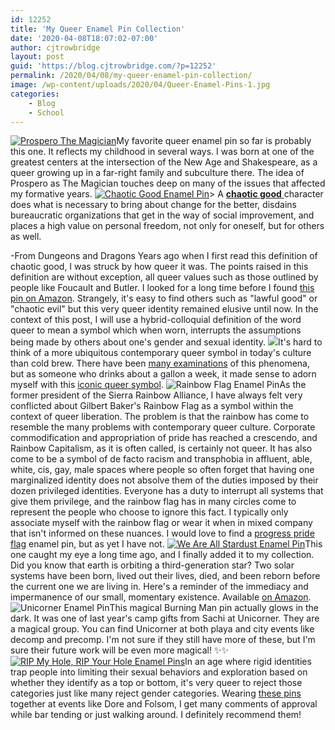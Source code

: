 ```yaml
---
id: 12252
title: 'My Queer Enamel Pin Collection'
date: '2020-04-08T18:07:02-07:00'
author: cjtrowbridge
layout: post
guid: 'https://blog.cjtrowbridge.com/?p=12252'
permalink: /2020/04/08/my-queer-enamel-pin-collection/
image: /wp-content/uploads/2020/04/Queer-Enamel-Pins-1.jpg
categories:
    - Blog
    - School
---
```


[![Prospero The Magician](https://blog.cjtrowbridge.com/wp-content/uploads/2020/04/prospero-1-1.jpg)](https://www.etsy.com/listing/731176949/prospero-tarot-card-enamel-pin-the)My favorite queer enamel pin so far is probably this one. It reflects my childhood in several ways. I was born at one of the greatest centers at the intersection of the New Age and Shakespeare, as a queer growing up in a far-right family and subculture there. The idea of Prospero as The Magician touches deep on many of the issues that affected my formative years. [![Chaotic Good Enamel Pin](https://blog.cjtrowbridge.com/wp-content/uploads/2020/04/chaotic-good-1-1.jpg)](https://amzn.to/2XksXvS)> A [**chaotic good** ](https://amzn.to/2XksXvS)character does what is necessary to bring about change for the better, disdains bureaucratic organizations that get in the way of social improvement, and places a high value on personal freedom, not only for oneself, but for others as well.

-From Dungeons and Dragons Years ago when I first read this definition of chaotic good, I was struck by how queer it was. The points raised in this definition are without exception, all queer values such as those outlined by people like Foucault and Butler. I looked for a long time before I found [this pin on Amazon](https://amzn.to/2XksXvS). Strangely, it's easy to find others such as "lawful good" or "chaotic evil" but this very queer identity remained elusive until now. In the context of this post, I will use a hybrid-colloquial definition of the word queer to mean a symbol which when worn, interrupts the assumptions being made by others about one's gender and sexual identity. [![](https://blog.cjtrowbridge.com/wp-content/uploads/2020/04/cold-brew-1-1.jpg)](https://amzn.to/2URmSW2)It's hard to think of a more ubiquitous contemporary queer symbol in today's culture than cold brew. There have been [many examinations](https://www.gq.com/story/iced-coffee-gay-rights) of this phenomena, but as someone who drinks about a gallon a week, it made sense to adorn myself with this [iconic queer symbol](https://amzn.to/2URmSW2). ![Rainbow Flag Enamel Pin](https://blog.cjtrowbridge.com/wp-content/uploads/2020/04/rainbow-flag-1-1.jpg)As the former president of the Sierra Rainbow Alliance, I have always felt very conflicted about Gilbert Baker's Rainbow Flag as a symbol within the context of queer liberation. The problem is that the rainbow has come to resemble the many problems with contemporary queer culture. Corporate commodification and appropriation of pride has reached a crescendo, and Rainbow Capitalism, as it is often called, is certainly not queer. It has also come to be a symbol of de facto racism and transphobia in affluent, able, white, cis, gay, male spaces where people so often forget that having one marginalized identity does not absolve them of the duties imposed by their dozen privileged identities. Everyone has a duty to interrupt all systems that give them privilege, and the rainbow flag has in many circles come to represent the people who choose to ignore this fact. I typically only associate myself with the rainbow flag or wear it when in mixed company that isn't informed on these nuances. I would love to find a [progress pride flag](https://amzn.to/3c1pczr) enamel pin, but as yet I have not. [![We Are All Stardust Enamel Pin](https://blog.cjtrowbridge.com/wp-content/uploads/2020/04/stardust-1-1.jpg)](https://amzn.to/2S4kCcr)This one caught my eye a long time ago, and I finally added it to my collection. Did you know that earth is orbiting a third-generation star? Two solar systems have been born, lived out their lives, died, and been reborn before the current one we are living in. Here's a reminder of the immediacy and impermanence of our small, momentary existence. Available [on Amazon](https://amzn.to/2S4kCcr). ![Unicorner Enamel Pin](https://blog.cjtrowbridge.com/wp-content/uploads/2020/04/unicorner-1-1.jpg)This magical Burning Man pin actually glows in the dark. It was one of last year's camp gifts from Sachi at Unicorner. They are a magical group. You can find Unicorner at both playa and city events like decomp and precomp. I'm not sure if they still have more of these, but I'm sure their future work will be even more magical! ✨✨ [![RIP My Hole, RIP Your Hole Enamel Pins](https://blog.cjtrowbridge.com/wp-content/uploads/2020/04/holes-1-1.jpg)](https://doublescorpio.com/pins/)In an age where rigid identities trap people into limiting their sexual behaviors and exploration based on whether they identify as a top or bottom, it's very queer to reject those categories just like many reject gender categories. Wearing [these pins](https://doublescorpio.com/pins/) together at events like Dore and Folsom, I get many comments of approval while bar tending or just walking around. I definitely recommend them!